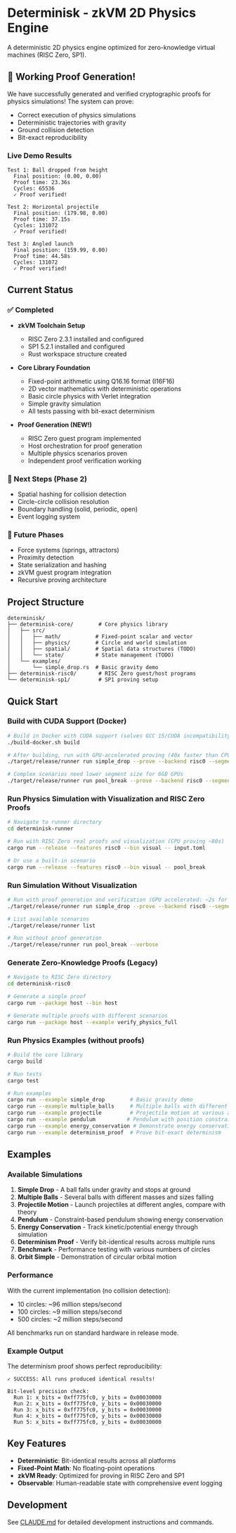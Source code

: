 # Determinisk - zkVM 2D Physics Engine

A deterministic 2D physics engine optimized for zero-knowledge virtual machines (RISC Zero, SP1).

## 🎉 Working Proof Generation!

We have successfully generated and verified cryptographic proofs for physics simulations! The system can prove:
- Correct execution of physics simulations
- Deterministic trajectories with gravity
- Ground collision detection  
- Bit-exact reproducibility

### Live Demo Results

```
Test 1: Ball dropped from height
  Final position: (0.00, 0.00)
  Proof time: 23.36s
  Cycles: 65536
  ✓ Proof verified!

Test 2: Horizontal projectile
  Final position: (179.98, 0.00)
  Proof time: 37.15s
  Cycles: 131072
  ✓ Proof verified!

Test 3: Angled launch
  Final position: (159.99, 0.00)
  Proof time: 44.58s
  Cycles: 131072
  ✓ Proof verified!
```

## Current Status

### ✅ Completed
- **zkVM Toolchain Setup**
  - RISC Zero 2.3.1 installed and configured
  - SP1 5.2.1 installed and configured
  - Rust workspace structure created

- **Core Library Foundation**
  - Fixed-point arithmetic using Q16.16 format (I16F16)
  - 2D vector mathematics with deterministic operations
  - Basic circle physics with Verlet integration
  - Simple gravity simulation
  - All tests passing with bit-exact determinism

- **Proof Generation (NEW!)**
  - RISC Zero guest program implemented
  - Host orchestration for proof generation
  - Multiple physics scenarios proven
  - Independent proof verification working

### 🚧 Next Steps (Phase 2)
- Spatial hashing for collision detection
- Circle-circle collision resolution
- Boundary handling (solid, periodic, open)
- Event logging system

### 🔮 Future Phases
- Force systems (springs, attractors)
- Proximity detection
- State serialization and hashing
- zkVM guest program integration
- Recursive proving architecture

## Project Structure

```
determinisk/
├── determinisk-core/        # Core physics library
│   ├── src/
│   │   ├── math/           # Fixed-point scalar and vector
│   │   ├── physics/        # Circle and world simulation
│   │   ├── spatial/        # Spatial data structures (TODO)
│   │   └── state/          # State management (TODO)
│   └── examples/
│       └── simple_drop.rs  # Basic gravity demo
├── determinisk-risc0/       # RISC Zero guest/host programs
└── determinisk-sp1/         # SP1 proving setup
```

## Quick Start

### Build with CUDA Support (Docker)

```bash
# Build in Docker with CUDA support (solves GCC 15/CUDA incompatibility)
./build-docker.sh build

# After building, run with GPU-accelerated proving (40x faster than CPU)
./target/release/runner run simple_drop --prove --backend risc0 --segment-po2 20 --verbose

# Complex scenarios need lower segment size for 6GB GPUs
./target/release/runner run pool_break --prove --backend risc0 --segment-po2 19 --verbose
```

### Run Physics Simulation with Visualization and RISC Zero Proofs

```bash
# Navigate to runner directory
cd determinisk-runner

# Run with RISC Zero real proofs and visualization (CPU proving ~80s)
cargo run --release --features risc0 --bin visual -- input.toml

# Or use a built-in scenario
cargo run --release --features risc0 --bin visual -- pool_break
```

### Run Simulation Without Visualization

```bash
# Run with proof generation and verification (GPU accelerated: ~2s for simple scenarios)
./target/release/runner run simple_drop --prove --backend risc0 --segment-po2 20 --verbose

# List available scenarios
./target/release/runner list

# Run without proof generation
./target/release/runner run pool_break --verbose
```

### Generate Zero-Knowledge Proofs (Legacy)

```bash
# Navigate to RISC Zero directory
cd determinisk-risc0

# Generate a single proof
cargo run --package host --bin host

# Generate multiple proofs with different scenarios
cargo run --package host --example verify_physics_full
```

### Run Physics Examples (without proofs)

```bash
# Build the core library
cargo build

# Run tests
cargo test

# Run examples
cargo run --example simple_drop        # Basic gravity demo
cargo run --example multiple_balls     # Multiple balls with different properties
cargo run --example projectile         # Projectile motion at various angles
cargo run --example pendulum          # Pendulum with position constraints
cargo run --example energy_conservation # Demonstrate energy conservation
cargo run --example determinism_proof  # Prove bit-exact determinism
```

## Examples

### Available Simulations

1. **Simple Drop** - A ball falls under gravity and stops at ground
2. **Multiple Balls** - Several balls with different masses and sizes falling
3. **Projectile Motion** - Launch projectiles at different angles, compare with theory
4. **Pendulum** - Constraint-based pendulum showing energy conservation
5. **Energy Conservation** - Track kinetic/potential energy through simulation
6. **Determinism Proof** - Verify bit-identical results across multiple runs
7. **Benchmark** - Performance testing with various numbers of circles
8. **Orbit Simple** - Demonstration of circular orbital motion

### Performance

With the current implementation (no collision detection):
- 10 circles: ~96 million steps/second
- 100 circles: ~9 million steps/second  
- 500 circles: ~2 million steps/second

All benchmarks run on standard hardware in release mode.

### Example Output

The determinism proof shows perfect reproducibility:
```
✓ SUCCESS: All runs produced identical results!

Bit-level precision check:
  Run 1: x_bits = 0xff775fc0, y_bits = 0x00030000
  Run 2: x_bits = 0xff775fc0, y_bits = 0x00030000
  Run 3: x_bits = 0xff775fc0, y_bits = 0x00030000
  Run 4: x_bits = 0xff775fc0, y_bits = 0x00030000
  Run 5: x_bits = 0xff775fc0, y_bits = 0x00030000
```

## Key Features

- **Deterministic**: Bit-identical results across all platforms
- **Fixed-Point Math**: No floating-point operations
- **zkVM Ready**: Optimized for proving in RISC Zero and SP1
- **Observable**: Human-readable state with comprehensive event logging

## Development

See [CLAUDE.md](./CLAUDE.md) for detailed development instructions and commands.